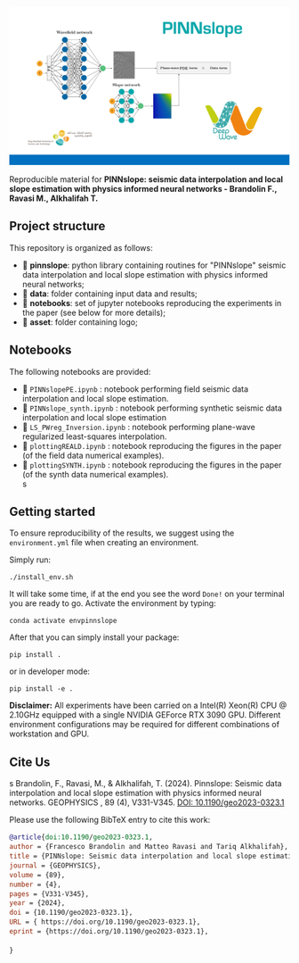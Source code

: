 ![LOGO](asset/logo.png)

Reproducible material for **PINNslope: seismic data interpolation and local slope estimation with physics informed neural networks - Brandolin F., Ravasi M., Alkhalifah  T.**


## Project structure
This repository is organized as follows:

* :open_file_folder: **pinnslope**: python library containing routines for "PINNslope" seismic data interpolation and local slope estimation with physics informed neural networks;
* :open_file_folder: **data**: folder containing input data and results;
* :open_file_folder: **notebooks**: set of jupyter notebooks reproducing the experiments in the paper (see below for more details);
* :open_file_folder: **asset**: folder containing logo;

## Notebooks
The following notebooks are provided:

- :orange_book: ``PINNslopePE.ipynb`` : notebook performing field seismic data interpolation and local slope estimation.
- :orange_book: ``PINNslope_synth.ipynb`` : notebook performing synthetic seismic data interpolation and local slope estimation
- :orange_book: ``LS_PWreg_Inversion.ipynb`` : notebook performing plane-wave regularized least-squares interpolation.
- :orange_book: ``plottingREALD.ipynb`` : notebook reproducing the figures in the paper (of the field data numerical examples).
- :orange_book: ``plottingSYNTH.ipynb`` : notebook reproducing the figures in the paper (of the synth data numerical examples).  
s
## Getting started
To ensure reproducibility of the results, we suggest using the `environment.yml` file when creating an environment.

Simply run:
```
./install_env.sh
```
It will take some time, if at the end you see the word `Done!` on your terminal you are ready to go. Activate the environment by typing:
```
conda activate envpinnslope
```

After that you can simply install your package:
```
pip install .
```
or in developer mode:
```
pip install -e .
```

**Disclaimer:** All experiments have been carried on a Intel(R) Xeon(R) CPU @ 2.10GHz equipped with a single NVIDIA GEForce RTX 3090 GPU. Different environment 
configurations may be required for different combinations of workstation and GPU.

## Cite Us
s
Brandolin, F., Ravasi, M., & Alkhalifah, T. (2024). Pinnslope: Seismic data interpolation and local slope estimation with physics informed neural networks. GEOPHYSICS , 89 (4), V331-V345. [DOI: 10.1190/geo2023-0323.1](https://doi.org/10.1190/geo2023-0323.1)

Please use the following BibTeX entry to cite this work:

```bibtex
@article{doi:10.1190/geo2023-0323.1,
author = {Francesco Brandolin and Matteo Ravasi and Tariq Alkhalifah},
title = {PINNslope: Seismic data interpolation and local slope estimation with physics informed neural networks},
journal = {GEOPHYSICS},
volume = {89},
number = {4},
pages = {V331-V345},
year = {2024},
doi = {10.1190/geo2023-0323.1},
URL = { https://doi.org/10.1190/geo2023-0323.1},
eprint = {https://doi.org/10.1190/geo2023-0323.1},

}